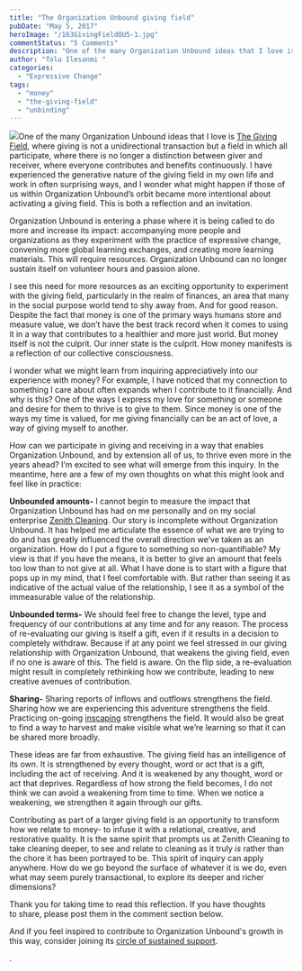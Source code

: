 ```yaml
---
title: "The Organization Unbound giving field"
pubDate: "May 5, 2017"
heroImage: "/163GivingFieldOU5-1.jpg"
commentStatus: "5 Comments"
description: "One of the many Organization Unbound ideas that I love is the Giving Field, where giving is not a unidirectional transaction but a field in which all participate, where there is no longer a distinction between giver and receiver, where everyone contributes and benefits continuously. I have experienced the […]"
author: "Tolu Ilesanmi "
categories: 
  - "Expressive Change"
tags: 
  - "money"
  - "the-giving-field"
  - "unbinding"
---
```


![](https://organizationunbound.org/wp-content/uploads/2017/05/163GivingFieldOU6.jpg)One of the many Organization Unbound ideas that I love is [The Giving Field](https://organizationunbound.org/expressive-change/thegivingfield/), where giving is not a unidirectional transaction but a field in which all participate, where there is no longer a distinction between giver and receiver, where everyone contributes and benefits continuously. I have experienced the generative nature of the giving field in my own life and work in often surprising ways, and I wonder what might happen if those of us within Organization Unbound’s orbit became more intentional about activating a giving field. This is both a reflection and an invitation.

Organization Unbound is entering a phase where it is being called to do more and increase its impact: accompanying more people and organizations as they experiment with the practice of expressive change, convening more global learning exchanges, and creating more learning materials. This will require resources. Organization Unbound can no longer sustain itself on volunteer hours and passion alone.

I see this need for more resources as an exciting opportunity to experiment with the giving field, particularly in the realm of finances, an area that many in the social purpose world tend to shy away from. And for good reason. Despite the fact that money is one of the primary ways humans store and measure value, we don’t have the best track record when it comes to using it in a way that contributes to a healthier and more just world. But money itself is not the culprit. Our inner state is the culprit. How money manifests is a reflection of our collective consciousness.

I wonder what we might learn from inquiring appreciatively into our experience with money? For example, I have noticed that my connection to something I care about often expands when I contribute to it financially. And why is this? One of the ways I express my love for something or someone and desire for them to thrive is to give to them. Since money is one of the ways my time is valued, for me giving financially can be an act of love, a way of giving myself to another.

How can we participate in giving and receiving in a way that enables Organization Unbound, and by extension all of us, to thrive even more in the years ahead? I’m excited to see what will emerge from this inquiry. In the meantime, here are a few of my own thoughts on what this might look and feel like in practice:

**Unbounded amounts-** I cannot begin to measure the impact that Organization Unbound has had on me personally and on my social enterprise [Zenith Cleaning](http://zenithcleaners.com/). Our story is incomplete without Organization Unbound. It has helped me articulate the essence of what we are trying to do and has greatly influenced the overall direction we’ve taken as an organization. How do I put a figure to something so non-quantifiable? My view is that if you have the means, it is better to give an amount that feels too low than to not give at all. What I have done is to start with a figure that pops up in my mind, that I feel comfortable with. But rather than seeing it as indicative of the actual value of the relationship, I see it as a symbol of the immeasurable value of the relationship.

**Unbounded terms-** We should feel free to change the level, type and frequency of our contributions at any time and for any reason. The process of re-evaluating our giving is itself a gift, even if it results in a decision to completely withdraw. Because if at any point we feel stressed in our giving relationship with Organization Unbound, that weakens the giving field, even if no one is aware of this. The field is aware. On the flip side, a re-evaluation might result in completely rethinking how we contribute, leading to new creative avenues of contribution.

**Sharing-** Sharing reports of inflows and outflows strengthens the field. Sharing how we are experiencing this adventure strengthens the field. Practicing on-going [inscaping](https://ssir.org/articles/entry/social_innovation_from_the_inside_out) strengthens the field. It would also be great to find a way to harvest and make visible what we’re learning so that it can be shared more broadly.

These ideas are far from exhaustive. The giving field has an intelligence of its own. It is strengthened by every thought, word or act that is a gift, including the act of receiving. And it is weakened by any thought, word or act that deprives. Regardless of how strong the field becomes, I do not think we can avoid a weakening from time to time. When we notice a weakening, we strengthen it again through our gifts.

Contributing as part of a larger giving field is an opportunity to transform how we relate to money- to infuse it with a relational, creative, and restorative quality. It is the same spirit that prompts us at Zenith Cleaning to take cleaning deeper, to see and relate to cleaning as it truly _is_ rather than the chore it has been portrayed to be. This spirit of inquiry can apply anywhere. How do we go beyond the surface of whatever it is we do, even what may seem purely transactional, to explore its deeper and richer dimensions?

Thank you for taking time to read this reflection. If you have thoughts to share, please post them in the comment section below.

And if you feel inspired to contribute to Organization Unbound's growth in this way, consider joining its [circle of sustained support](https://give.classy.org/Organization-Unbound).

.

